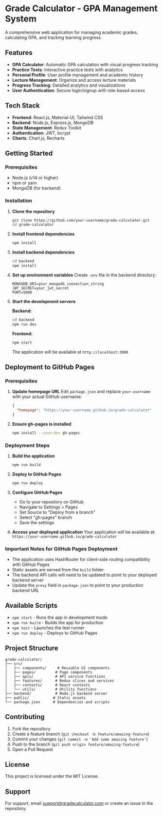 # Grade Calculator - GPA Management System

A comprehensive web application for managing academic grades, calculating GPA, and tracking learning progress.

## Features

- **GPA Calculator**: Automatic GPA calculation with visual progress tracking
- **Practice Tests**: Interactive practice tests with analytics
- **Personal Profile**: User profile management and academic history
- **Lecture Management**: Organize and access lecture materials
- **Progress Tracking**: Detailed analytics and visualizations
- **User Authentication**: Secure login/signup with role-based access

## Tech Stack

- **Frontend**: React.js, Material-UI, Tailwind CSS
- **Backend**: Node.js, Express.js, MongoDB
- **State Management**: Redux Toolkit
- **Authentication**: JWT, bcrypt
- **Charts**: Chart.js, Recharts

## Getting Started

### Prerequisites

- Node.js (v14 or higher)
- npm or yarn
- MongoDB (for backend)

### Installation

1. **Clone the repository**
   ```bash
   git clone https://github.com/your-username/grade-calculator.git
   cd grade-calculator
   ```

2. **Install frontend dependencies**
   ```bash
   npm install
   ```

3. **Install backend dependencies**
   ```bash
   cd backend
   npm install
   ```

4. **Set up environment variables**
   Create `.env` file in the backend directory:
   ```env
   MONGODB_URI=your_mongodb_connection_string
   JWT_SECRET=your_jwt_secret
   PORT=5000
   ```

5. **Start the development servers**
   
   **Backend:**
   ```bash
   cd backend
   npm run dev
   ```
   
   **Frontend:**
   ```bash
   npm start
   ```

   The application will be available at `http://localhost:3000`

## Deployment to GitHub Pages

### Prerequisites

1. **Update homepage URL**
   Edit `package.json` and replace `your-username` with your actual GitHub username:
   ```json
   {
     "homepage": "https://your-username.github.io/grade-calculator"
   }
   ```

2. **Ensure gh-pages is installed**
   ```bash
   npm install --save-dev gh-pages
   ```

### Deployment Steps

1. **Build the application**
   ```bash
   npm run build
   ```

2. **Deploy to GitHub Pages**
   ```bash
   npm run deploy
   ```

3. **Configure GitHub Pages**
   - Go to your repository on GitHub
   - Navigate to Settings > Pages
   - Set Source to "Deploy from a branch"
   - Select "gh-pages" branch
   - Save the settings

4. **Access your deployed application**
   Your application will be available at: `https://your-username.github.io/grade-calculator`

### Important Notes for GitHub Pages Deployment

- The application uses HashRouter for client-side routing compatibility with GitHub Pages
- Static assets are served from the `build` folder
- The backend API calls will need to be updated to point to your deployed backend server
- Update the `proxy` field in `package.json` to point to your production backend URL

## Available Scripts

- `npm start` - Runs the app in development mode
- `npm run build` - Builds the app for production
- `npm test` - Launches the test runner
- `npm run deploy` - Deploys to GitHub Pages

## Project Structure

```
grade-calculator/
├── src/
│   ├── components/     # Reusable UI components
│   ├── pages/         # Page components
│   ├── apis/          # API service functions
│   ├── features/      # Redux slices and services
│   ├── contexts/      # React contexts
│   └── utils/         # Utility functions
├── backend/           # Node.js backend server
├── public/           # Static assets
└── package.json      # Dependencies and scripts
```

## Contributing

1. Fork the repository
2. Create a feature branch (`git checkout -b feature/amazing-feature`)
3. Commit your changes (`git commit -m 'Add some amazing feature'`)
4. Push to the branch (`git push origin feature/amazing-feature`)
5. Open a Pull Request

## License

This project is licensed under the MIT License.

## Support

For support, email support@gradecalculator.com or create an issue in the repository.
